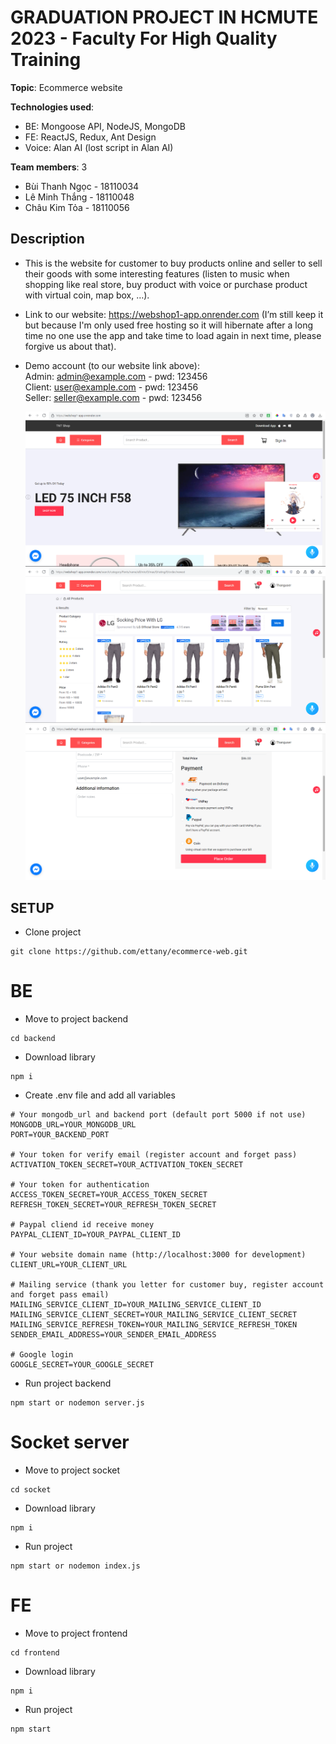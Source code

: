 # GRADUATION PROJECT IN HCMUTE 2023 - Faculty For High Quality Training

**Topic**: Ecommerce website

**Technologies used**:

- BE: Mongoose API, NodeJS, MongoDB
- FE: ReactJS, Redux, Ant Design
- Voice: Alan AI (lost script in Alan AI)

**Team members**: 3
- Bùi Thanh Ngọc - 18110034
- Lê Minh Thắng - 18110048
- Châu Kim Tỏa - 18110056

## Description

- This is the website for customer to buy products online and seller to sell their goods with some interesting features (listen to music when shopping like real store, buy product with voice or purchase product with virtual coin, map box, …).

- Link to our website: https://webshop1-app.onrender.com (I’m still keep it but because I'm only used free hosting so it will hibernate after a long time no one use the app and take time to load again in next time, please forgive us about that).
- Demo account (to our website link above):<br />
Admin: admin@example.com - pwd: 123456<br />
Client: user@example.com - pwd: 123456<br />
Seller: seller@example.com - pwd: 123456<br />

  ![home](./Docs/images/home.PNG)
  ![home detail](./Docs/images/homedetail.PNG)
  ![ship](./Docs/images/ship.PNG)

## SETUP

- Clone project

```
git clone https://github.com/ettany/ecommerce-web.git
```

# BE

- Move to project backend

```
cd backend
```

- Download library

```
npm i
```

- Create .env file and add all variables

```
# Your mongodb_url and backend port (default port 5000 if not use) 
MONGODB_URL=YOUR_MONGODB_URL
PORT=YOUR_BACKEND_PORT

# Your token for verify email (register account and forget pass) 
ACTIVATION_TOKEN_SECRET=YOUR_ACTIVATION_TOKEN_SECRET

# Your token for authentication
ACCESS_TOKEN_SECRET=YOUR_ACCESS_TOKEN_SECRET
REFRESH_TOKEN_SECRET=YOUR_REFRESH_TOKEN_SECRET

# Paypal cliend id receive money
PAYPAL_CLIENT_ID=YOUR_PAYPAL_CLIENT_ID

# Your website domain name (http://localhost:3000 for development)
CLIENT_URL=YOUR_CLIENT_URL

# Mailing service (thank you letter for customer buy, register account and forget pass email)
MAILING_SERVICE_CLIENT_ID=YOUR_MAILING_SERVICE_CLIENT_ID
MAILING_SERVICE_CLIENT_SECRET=YOUR_MAILING_SERVICE_CLIENT_SECRET
MAILING_SERVICE_REFRESH_TOKEN=YOUR_MAILING_SERVICE_REFRESH_TOKEN
SENDER_EMAIL_ADDRESS=YOUR_SENDER_EMAIL_ADDRESS

# Google login
GOOGLE_SECRET=YOUR_GOOGLE_SECRET

```

- Run project backend

```
npm start or nodemon server.js
```

# Socket server
- Move to project socket

```
cd socket
```

- Download library

```
npm i
```

- Run project

```
npm start or nodemon index.js
```
# FE

- Move to project frontend

```
cd frontend
```

- Download library

```
npm i
```

- Run project

```
npm start
```
